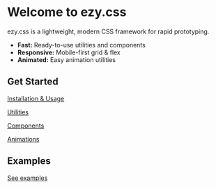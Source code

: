 # Welcome to ezy.css

ezy.css is a lightweight, modern CSS framework for rapid prototyping.

- **Fast:** Ready-to-use utilities and components
- **Responsive:** Mobile-first grid & flex
- **Animated:** Easy animation utilities

## Get Started

[Installation & Usage](getting-started.md)

[Utilities](utilities.md)

[Components](components.md)

[Animations](animations.md)

## Examples

[See examples](examples.md)